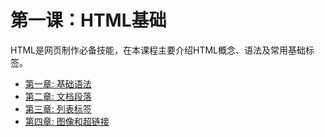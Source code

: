# 第一课：HTML基础
HTML是网页制作必备技能，在本课程主要介绍HTML概念、语法及常用基础标签。

- [第一章: 基础语法](Chapter1)
- [第二章: 文档段落](Chapter2)
- [第三章: 列表标签](Chapter3)
- [第四章: 图像和超链接](Chapter4)
